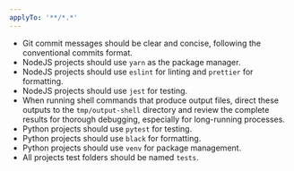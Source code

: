 ```yaml
---
applyTo: '**/*.*'
---
```


- Git commit messages should be clear and concise, following the conventional commits format.
- NodeJS projects should use `yarn` as the package manager.
- NodeJS projects should use `eslint` for linting and `prettier` for formatting.
- NodeJS projects should use `jest` for testing.
- When running shell commands that produce output files, direct these outputs to the `tmp/output-shell` directory and review the complete results for thorough debugging, especially for long-running processes.
- Python projects should use `pytest` for testing.
- Python projects should use `black` for formatting.
- Python projects should use `venv` for package management.
- All projects test folders should be named `tests`.
